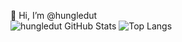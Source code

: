 👋 Hi, I’m @hungledut <br>
![hungledut GitHub Stats](https://github-readme-stats.vercel.app/api?username=hungledut&show_icons=true&theme=dracula&line_height=40)
![Top Langs](https://github-readme-stats.vercel.app/api/top-langs/?username=hungledut&theme=dracula)
